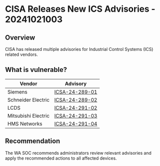 # CISA Releases New ICS Advisories - 20241021003

## Overview

CISA has released multiple advisories for Industrial Control Systems (ICS) related vendors.

## What is vulnerable?

| Vendor | Advisory                          |
| ------ | --------------------------------- |
| Siemens | [ICSA-24-289-01](https://www.cisa.gov/news-events/ics-advisories/icsa-24-289-01)  |
| Schneider Electric| [ICSA-24-289-02](https://www.cisa.gov/news-events/ics-advisories/icsa-24-289-02) |
|LCDS|[ICSA-24-291-02](https://www.cisa.gov/news-events/ics-advisories/icsa-24-291-02)|
|Mitsubishi Electric|[ICSA-24-291-03](https://www.cisa.gov/news-events/ics-advisories/icsa-24-291-03)|
|HMS Networks|[ICSA-24-291-04](https://www.cisa.gov/news-events/ics-advisories/icsa-24-291-04)|

## Recommendation

The WA SOC recommends administrators review relevant advisories and apply the recommended actions to all affected devices.
